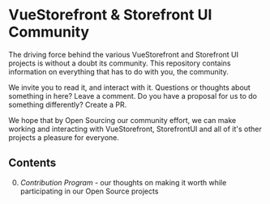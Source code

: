 # VueStorefront & Storefront UI Community

The driving force behind the various VueStorefront and Storefront UI projects is without a doubt its community.
This repository contains information on everything that has to do with you, the community. 

We invite you to read it, and interact with it. Questions or thoughts about something in here? Leave a comment.
Do you have a proposal for us to do something differently? Create a PR.

We hope that by Open Sourcing our community effort, we can make working and interacting with VueStorefront, StorefrontUI and all of it's other projects a pleasure for everyone.

## Contents

0. *Contribution Program* - our thoughts on making it worth while participating in our Open Source projects
